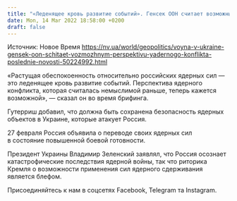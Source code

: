 ```yaml
---
title: "«Леденящее кровь развитие событий». Генсек ООН считает возможным перспективу ядерного конфликта"
date: Mon, 14 Mar 2022 18:58:00 +0200
draft: false
---
```

Источник: Новое Время https://nv.ua/world/geopolitics/voyna-v-ukraine-gensek-oon-schitaet-vozmozhnym-perspektivu-yadernogo-konflikta-poslednie-novosti-50224992.html


«Растущая обеспокоенность относительно российских ядерных сил — это леденящее кровь развитие событий. Перспектива ядерного конфликта, которая считалась немыслимой раньше, теперь кажется возможной», — сказал он во время брифинга.

Гутерриш добавил, что должна быть сохранена безопасность ядерных объектов в Украине, которые атакует Россия.

27 февраля Россия объявила о переводе своих ядерных сил в состояние повышенной боевой готовности. 

Президент Украины Владимир Зеленский заявлял, что Россия осознает катастрофические последствия ядерной войны, так что риторика Кремля о возможности применения сил ядерного сдерживания является блефом.

Присоединяйтесь к нам в соцсетях Facebook, Telegram та Instagram.
